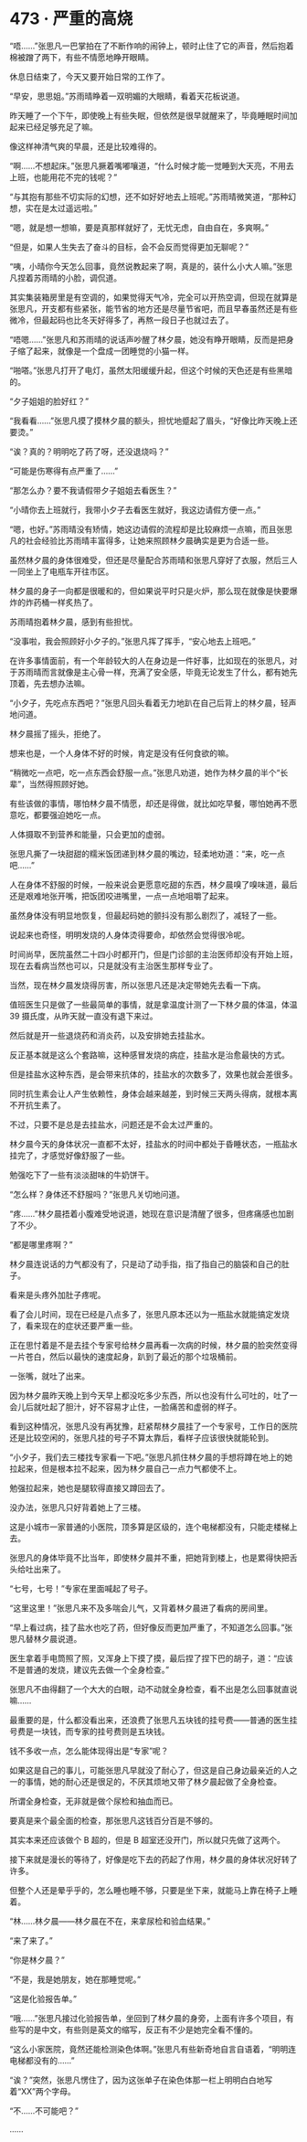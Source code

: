 # 473 · 严重的高烧

“唔……”张思凡一巴掌拍在了不断作响的闹钟上，顿时止住了它的声音，然后抱着棉被蹭了两下，有些不情愿地睁开眼睛。

休息日结束了，今天又要开始日常的工作了。

“早安，思思姐。”苏雨晴睁着一双明媚的大眼睛，看着天花板说道。

昨天睡了一个下午，即使晚上有些失眠，但依然是很早就醒来了，毕竟睡眠时间加起来已经足够充足了嘛。

像这样神清气爽的早晨，还是比较难得的。

“啊……不想起床。”张思凡撅着嘴嘟嚷道，“什么时候才能一觉睡到大天亮，不用去上班，也能用花不完的钱呢？”

“与其抱有那些不切实际的幻想，还不如好好地去上班呢。”苏雨晴微笑道，“那种幻想，实在是太过遥远啦。”

“嗯，就是想一想嘛，要是真那样就好了，无忧无虑，自由自在，多爽啊。”

“但是，如果人生失去了奋斗的目标，会不会反而觉得更加无聊呢？”

“咦，小晴你今天怎么回事，竟然说教起来了啊，真是的，装什么小大人嘛。”张思凡捏着苏雨晴的小脸，调侃道。

其实集装箱房里是有空调的，如果觉得天气冷，完全可以开热空调，但现在就算是张思凡，开支都有些紧张，能节省的地方还是尽量节省吧，而且早春虽然还是有些微冷，但最起码也比冬天好得多了，再熬一段日子也就过去了。

“唔嗯……”张思凡和苏雨晴的说话声吵醒了林夕晨，她没有睁开眼睛，反而是把身子缩了起来，就像是一个盘成一团睡觉的小猫一样。

“啪嗒。”张思凡打开了电灯，虽然太阳缓缓升起，但这个时候的天色还是有些黑暗的。

“夕子姐姐的脸好红？”

“我看看……”张思凡摸了摸林夕晨的额头，担忧地蹙起了眉头，“好像比昨天晚上还要烫。”

“诶？真的？明明吃了药了呀，还没退烧吗？”

“可能是伤寒得有点严重了……”

“那怎么办？要不我请假带夕子姐姐去看医生？”

“小晴你去上班就行，我带小夕子去看医生就好，我这边请假方便一点。”

“嗯，也好。”苏雨晴没有矫情，她这边请假的流程却是比较麻烦一点嘛，而且张思凡的社会经验比苏雨晴丰富得多，让她来照顾林夕晨确实是更为合适一些。

虽然林夕晨的身体很难受，但还是尽量配合苏雨晴和张思凡穿好了衣服，然后三人一同坐上了电瓶车开往市区。

林夕晨的身子一向都是很暖和的，但如果说平时只是火炉，那么现在就像是快要爆炸的炸药桶一样炙热了。

苏雨晴抱着林夕晨，感到有些担忧。

“没事啦，我会照顾好小夕子的。”张思凡挥了挥手，“安心地去上班吧。”

在许多事情面前，有一个年龄较大的人在身边是一件好事，比如现在的张思凡，对于苏雨晴而言就像是主心骨一样，充满了安全感，毕竟无论发生了什么，都有她先顶着，先去想办法嘛。

“小夕子，先吃点东西吧？”张思凡回头看着无力地趴在自己后背上的林夕晨，轻声地问道。

林夕晨摇了摇头，拒绝了。

想来也是，一个人身体不好的时候，肯定是没有任何食欲的嘛。

“稍微吃一点吧，吃一点东西会舒服一点。”张思凡劝道，她作为林夕晨的半个“长辈”，当然得照顾好她。

有些该做的事情，哪怕林夕晨不情愿，却还是得做，就比如吃早餐，哪怕她再不愿意吃，都要强迫她吃一点。

人体摄取不到营养和能量，只会更加的虚弱。

张思凡撕了一块甜甜的糯米饭团递到林夕晨的嘴边，轻柔地劝道：“来，吃一点吧……”

人在身体不舒服的时候，一般来说会更愿意吃甜的东西，林夕晨嗅了嗅味道，最后还是艰难地张开嘴，把饭团咬进嘴里，一点一点地咀嚼了起来。

虽然身体没有明显地恢复，但最起码她的颤抖没有那么剧烈了，减轻了一些。

说起来也奇怪，明明发烧的人身体烫得要命，却依然会觉得很冷呢。

时间尚早，医院虽然二十四小时都开门，但是门诊部的主治医师却没有开始上班，现在去看病当然也可以，只是就没有主治医生那样专业了。

当然，现在林夕晨发烧得厉害，所以张思凡还是决定带她先去看一下病。

值班医生只是做了一些最简单的事情，就是拿温度计测了一下林夕晨的体温，体温 39 摄氏度，从昨天就一直没有退下来过。

然后就是开一些退烧药和消炎药，以及安排她去挂盐水。

反正基本就是这么个套路嘛，这种感冒发烧的病症，挂盐水是治愈最快的方式。

但是挂盐水这种东西，是会带来抗体的，挂盐水的次数多了，效果也就会差很多。

同时抗生素会让人产生依赖性，身体会越来越差，到时候三天两头得病，就根本离不开抗生素了。

不过，只要不是总是去挂盐水，问题还是不会太过严重的。

林夕晨今天的身体状况一直都不太好，挂盐水的时间中都处于昏睡状态，一瓶盐水挂完了，才感觉好像舒服了一些。

勉强吃下了一些有淡淡甜味的牛奶饼干。

“怎么样？身体还不舒服吗？”张思凡关切地问道。

“疼……”林夕晨捂着小腹难受地说道，她现在意识是清醒了很多，但疼痛感也加剧了不少。

“都是哪里疼啊？”

林夕晨连说话的力气都没有了，只是动了动手指，指了指自己的脑袋和自己的肚子。

看来是头疼外加肚子疼呢。

看了会儿时间，现在已经是八点多了，张思凡原本还以为一瓶盐水就能搞定发烧了，看来现在的症状还要严重一些。

正在思忖着是不是去挂个专家号给林夕晨再看一次病的时候，林夕晨的脸突然变得一片苍白，然后以最快的速度起身，趴到了最近的那个垃圾桶前。

一张嘴，就吐了出来。

因为林夕晨昨天晚上到今天早上都没吃多少东西，所以也没有什么可吐的，吐了一会儿后就吐起了胆汁，好不容易才止住，一脸痛苦和虚弱的样子。

看到这种情况，张思凡没有再犹豫，赶紧帮林夕晨挂了一个专家号，工作日的医院还是比较空闲的，张思凡挂的号子不算太靠后，看样子应该很快就能轮到。

“小夕子，我们去三楼找专家看一下吧。”张思凡抓住林夕晨的手想将蹲在地上的她拉起来，但是根本拉不起来，因为林夕晨自己一点力气都使不上。

勉强拉起来，她也是腿软得直接又蹲回去了。

没办法，张思凡只好背着她上了三楼。

这是小城市一家普通的小医院，顶多算是区级的，连个电梯都没有，只能走楼梯上去。

张思凡的身体毕竟不比当年，即使林夕晨并不重，把她背到楼上，也是累得快把舌头给吐出来了。

“七号，七号！”专家在里面喊起了号子。

“这里这里！”张思凡来不及多喘会儿气，又背着林夕晨进了看病的房间里。

“早上看过病，挂了盐水也吃了药，但好像反而更加严重了，不知道怎么回事。”张思凡替林夕晨说道。

医生拿着手电筒照了照，又浑身上下摸了摸，最后捏了捏下巴的胡子，道：“应该不是普通的发烧，建议先去做一个全身检查。”

张思凡不由得翻了一个大大的白眼，动不动就全身检查，看不出是怎么回事就直说嘛……

最重要的是，什么都没看出来，还浪费了张思凡五块钱的挂号费——普通的医生挂号费是一块钱，而专家的挂号费则是五块钱。

钱不多收一点，怎么能体现得出是“专家”呢？

如果这是自己的事儿，可能张思凡早就没了耐心了，但这是自己身边最亲近的人之一的事情，她的耐心还是很足的，不厌其烦地又带了林夕晨起做了全身检查。

所谓全身检查，无非就是做个尿检和抽血而已。

要真是来个最全面的检查，那张思凡这钱百分百是不够的。

其实本来还应该做个 B 超的，但是 B 超室还没开门，所以就只先做了这两个。

接下来就是漫长的等待了，好像是吃下去的药起了作用，林夕晨的身体状况好转了许多。

但整个人还是晕乎乎的，怎么睡也睡不够，只要是坐下来，就能马上靠在椅子上睡着。

“林……林夕晨——林夕晨在不在，来拿尿检和验血结果。”

“来了来了。”

“你是林夕晨？”

“不是，我是她朋友，她在那睡觉呢。”

“这是化验报告单。”

“哦……”张思凡接过化验报告单，坐回到了林夕晨的身旁，上面有许多个项目，有些写的是中文，有些则是英文的缩写，反正有不少是她完全看不懂的。

“这么小家医院，竟然还能检测染色体啊。”张思凡有些新奇地自言自语着，“明明连电梯都没有的……”

“诶？”突然，张思凡愣住了，因为这张单子在染色体那一栏上明明白白地写着“XX”两个字母。

“不……不可能吧？”

……
